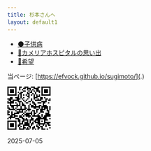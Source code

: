 ```yaml
---
title: 杉本さんへ
layout: default1
---
```

* [🌑子供病](infant)
* [🏥カメリアホスピタルの思い出](camelia)
* [🌈希望](the-hope)

当ページ: [https://efvock.github.io/sugimoto/](.)

<a href="."><img src="qr.png" style="display: inline; margin: 0;"></a>

2025-07-05
